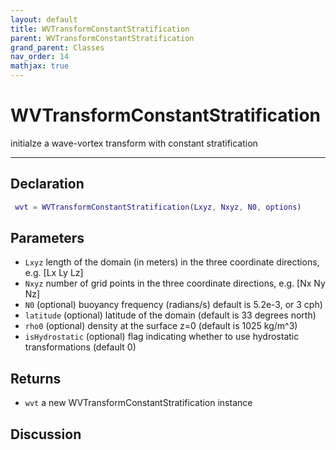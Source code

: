 ```yaml
---
layout: default
title: WVTransformConstantStratification
parent: WVTransformConstantStratification
grand_parent: Classes
nav_order: 14
mathjax: true
---
```


#  WVTransformConstantStratification

initialze a wave-vortex transform with constant stratification


---

## Declaration
```matlab
 wvt = WVTransformConstantStratification(Lxyz, Nxyz, N0, options)
```
## Parameters
+ `Lxyz`  length of the domain (in meters) in the three coordinate directions, e.g. [Lx Ly Lz]
+ `Nxyz`  number of grid points in the three coordinate directions, e.g. [Nx Ny Nz]
+ `N0`   (optional) buoyancy frequency (radians/s) default is 5.2e-3, or 3 cph)
+ `latitude`  (optional) latitude of the domain (default is 33 degrees north)
+ `rho0`  (optional) density at the surface z=0 (default is 1025 kg/m^3)
+ `isHydrostatic`  (optional) flag indicating whether to use hydrostatic transformations (default 0)

## Returns
+ `wvt`  a new WVTransformConstantStratification instance

## Discussion

                  
